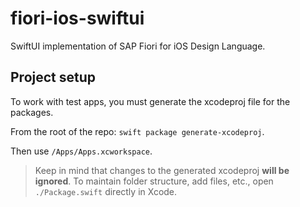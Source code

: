 # fiori-ios-swiftui
SwiftUI implementation of SAP Fiori for iOS Design Language.

## Project setup
To work with test apps, you must generate the xcodeproj file for the packages.  

From the root of the repo:  `swift package generate-xcodeproj`.  

Then use `/Apps/Apps.xcworkspace`.

> Keep in mind that changes to the generated xcodeproj **will be ignored**.  To maintain folder structure, add files, etc., open `./Package.swift` directly in Xcode.
